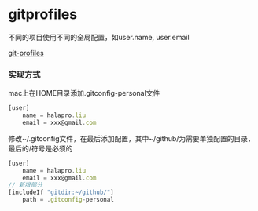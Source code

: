 # gitprofiles

不同的项目使用不同的全局配置，如user.name, user.email

[git-profiles](https://github.com/sudoforge/git-profiles)


### 实现方式

mac上在HOME目录添加.gitconfig-personal文件

```js
[user]
    name = halapro.liu
    email = xxx@gmail.com
```

修改~/.gitconfig文件，在最后添加配置，其中~/github/为需要单独配置的目录，最后的/符号是必须的

```js
[user]
    name = halapro.liu
    email = xxx@gmail.com
// 新增部分
[includeIf "gitdir:~/github/"]
    path = .gitconfig-personal
```